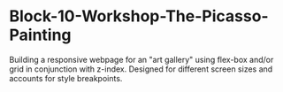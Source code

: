 # Block-10-Workshop-The-Picasso-Painting
Building a responsive webpage for an "art gallery" using flex-box and/or grid in conjunction with z-index. Designed for different screen sizes and accounts for style breakpoints. 
